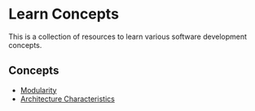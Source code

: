 # Learn Concepts

This is a collection of resources to learn various software development concepts.

## Concepts

- [Modularity](markdown/modularity.md)
- [Architecture Characteristics](markdown/architecture-characteristics.md)
